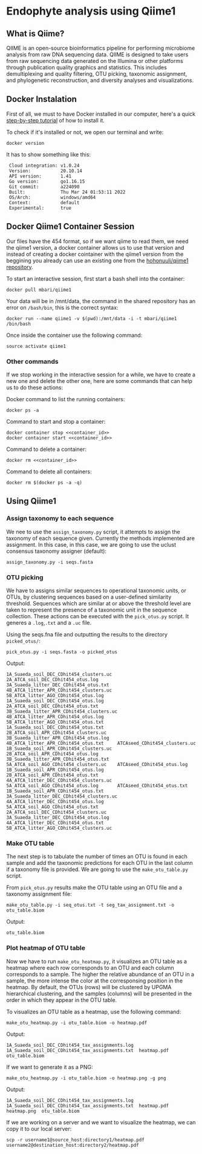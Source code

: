 # Endophyte analysis using Qiime1
## What is Qiime?
QIIME is an open-source bioinformatics pipeline for performing microbiome analysis from raw DNA sequencing data. 
QIIME is designed to take users from raw sequencing data generated on the Illumina or other platforms through publication quality graphics and statistics. 
This includes demultiplexing and quality filtering, OTU picking, taxonomic assignment, and phylogenetic reconstruction, and diversity analyses and visualizations.

## Docker Instalation
First of all, we must to have Docker installed in our computer, here's a quick [step-by-step tutorial](https://docs.docker.com/desktop/windows/install/) of how to install it.

To check if it's installed or not, we open our terminal and write:
```
docker version
```
It has to show something like this: 
```
 Cloud integration: v1.0.24
 Version:           20.10.14
 API version:       1.41
 Go version:        go1.16.15
 Git commit:        a224090
 Built:             Thu Mar 24 01:53:11 2022
 OS/Arch:           windows/amd64
 Context:           default
 Experimental:      true
```
## Docker Qiime1 Container Session
Our files have the 454 format, so if we want qiime to read them, we need the qiime1 version, a docker container allows us to use that version and instead of creating a docker cointainer with the qiime1 version from the beggining you already can use an existing one from the [hohonuuli/qiime1 repository](https://github.com/hohonuuli/qiime1).
 
To start an interactive session, first start a bash shell into the container:

```
docker pull mbari/qiime1
```
Your data will be in /mnt/data, the command in the shared repository has an error on `/bash/bin`, this is the correct syntax:

```
docker run --name qiime1 -v $(pwd):/mnt/data -i -t mbari/qiime1 /bin/bash
```
Once inside the container use the following command:

```
source activate qiime1
```
### Other commands
If we stop working in the interactive session for a while, we have to create a new one and delete the other one, here are some commands that can help us to do these actions:

Docker command to list the running containers:
```
docker ps -a
```
Command to start and stop a container:
```
docker container stop <<container_id>>
docker container start <<container_id>>
```
Command to delete a container:
```
docker rm <<container_id>>
```
Command to delete all containers:
```
docker rm $(docker ps -a -q)
```
## Using Qiime1
### Assign taxonomy to each sequence
We nee to use the `assign_taxonomy.py` script, it attempts to assign the taxonomy of each sequence given. Currently the methods implemented are assignment. In this case, in this case, we are going to use the uclust consensus taxonomy assigner (default):
```
assign_taxonomy.py -i seqs.fasta
```
### OTU picking
We have to assigns similar sequences to operational taxonomic units, or OTUs, by clustering sequences based on a user-defined similarity threshold. Sequences which are similar at or above the threshold level are taken to represent the presence of a taxonomic unit in the sequence collection. These actions can be executed with the `pick_otus.py` script. It generes a `.log`,`.txt` and a `.uc` file.

Using the seqs.fna file and outputting the results to the directory `picked_otus/`:
```
pick_otus.py -i seqs.fasta -o picked_otus
```
Output:
```
1A_Suaeda_soil_DEC_CDhit454_clusters.uc  2A_ATCA_soil_DEC_CDhit454_otus.log         3A_Suaeda_litter_DEC_CDhit454_otus.txt     4B_ATCA_litter_APR_CDhit454_clusters.uc  5B_ATCA_litter_AGO_CDhit454_otus.log
1A_Suaeda_soil_DEC_CDhit454_otus.log     2A_ATCA_soil_DEC_CDhit454_otus.txt         3B_Suaeda_litter_APR_CDhit454_clusters.uc  4B_ATCA_litter_APR_CDhit454_otus.log     5B_ATCA_litter_AGO_CDhit454_otus.txt
1A_Suaeda_soil_DEC_CDhit454_otus.txt     2B_ATCA_soil_APR_CDhit454_clusters.uc      3B_Suaeda_litter_APR_CDhit454_otus.log     4B_ATCA_litter_APR_CDhit454_otus.txt     ATCAseed_CDhit454_clusters.uc
1B_Suaeda_soil_APR_CDhit454_clusters.uc  2B_ATCA_soil_APR_CDhit454_otus.log         3B_Suaeda_litter_APR_CDhit454_otus.txt     5A_ATCA_soil_AGO_CDhit454_clusters.uc    ATCAseed_CDhit454_otus.log
1B_Suaeda_soil_APR_CDhit454_otus.log     2B_ATCA_soil_APR_CDhit454_otus.txt         4A_ATCA_litter_DEC_CDhit454_clusters.uc    5A_ATCA_soil_AGO_CDhit454_otus.log       ATCAseed_CDhit454_otus.txt
1B_Suaeda_soil_APR_CDhit454_otus.txt     3A_Suaeda_litter_DEC_CDhit454_clusters.uc  4A_ATCA_litter_DEC_CDhit454_otus.log       5A_ATCA_soil_AGO_CDhit454_otus.txt       
2A_ATCA_soil_DEC_CDhit454_clusters.uc    3A_Suaeda_litter_DEC_CDhit454_otus.log     4A_ATCA_litter_DEC_CDhit454_otus.txt       5B_ATCA_litter_AGO_CDhit454_clusters.uc

```
### Make OTU table
The next step is to tabulate the number of times an OTU is found in each sample and add the taxonomic predictions for each OTU in the last column if a taxonomy file is provided. We are going to use the `make_otu_table.py` script.

From `pick_otus.py` results make the OTU table using an OTU file and a taxonomy assignment file:
```
make_otu_table.py -i seq_otus.txt -t seg_tax_assignment.txt -o otu_table.biom
```
Output:
```
otu_table.biom
```
### Plot heatmap of OTU table
Now we have to run `make_otu_heatmap.py`, it visualizes an OTU table as a heatmap where each row corresponds to an OTU and each column corresponds to a sample. The higher the relative abundance of an OTU in a sample, the more intense the color at the corresponsing position in the heatmap. By default, the OTUs (rows) will be clustered by UPGMA hierarchical clustering, and the samples (columns) will be presented in the order in which they appear in the OTU table. 

To visualizes an OTU table as a heatmap, use the following command:
```
make_otu_heatmap.py -i otu_table.biom -o heatmap.pdf
```
Output:
```
1A_Suaeda_soil_DEC_CDhit454_tax_assignments.log  1A_Suaeda_soil_DEC_CDhit454_tax_assignments.txt  heatmap.pdf  otu_table.biom
```
If we want to generate it as a PNG:
```
make_otu_heatmap.py -i otu_table.biom -o heatmap.png -g png
```
Output:
```
1A_Suaeda_soil_DEC_CDhit454_tax_assignments.log  1A_Suaeda_soil_DEC_CDhit454_tax_assignments.txt  heatmap.pdf   heatmap.png  otu_table.biom
```
If we are working on a server and we want to visualize the heatmap, we can copy it to our local server:
```
scp -r username1@source_host:directory1/heatmap.pdf username2@destination_host:directory2/heatmap.pdf
```




